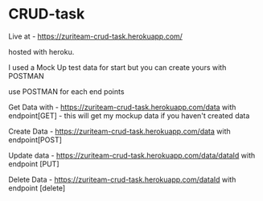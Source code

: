 # CRUD-task

Live at - https://zuriteam-crud-task.herokuapp.com/

hosted with heroku.

I used a Mock Up test data for start but you can create yours with POSTMAN

use POSTMAN for each end points

Get Data with - https://zuriteam-crud-task.herokuapp.com/data  with endpoint[GET] - this will get my mockup data if you haven't created data

Create Data - https://zuriteam-crud-task.herokuapp.com/data with endpoint[POST]

Update data - https://zuriteam-crud-task.herokuapp.com/data/dataId with endpoint [PUT]

Delete Data - https://zuriteam-crud-task.herokuapp.com/dataId with endpoint [delete]




